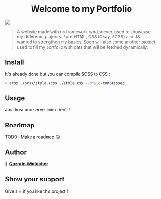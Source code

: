 <h1 align="center">Welcome to my Portfolio</h1>
<p>
  <img src="https://img.shields.io/badge/version-0.1-blue.svg?cacheSeconds=2592000" />
</p>

> A website made with no framework whatsoever, used to showcase my differents projects.
> Pure HTML, CSS (Okay, SCSS) and JS. I wanted to strengthen my basics.
> Soon will also come another project, used to fill my portfolio with data that will be fetched dynamically.

## Install

It's already done but you can compile SCSS to CSS :
```sh
> scss ./scss/style.scss ./style.css --style=compressed
```

## Usage

Just host and serve `index.html` !

## Roadmap
TODO : Make a roadmap 🙃

## Author

👤 [**Quentin Widlocher**](https://github.com/QuentinWidlocher)

## Show your support

Give a ⭐️ if you like this project !